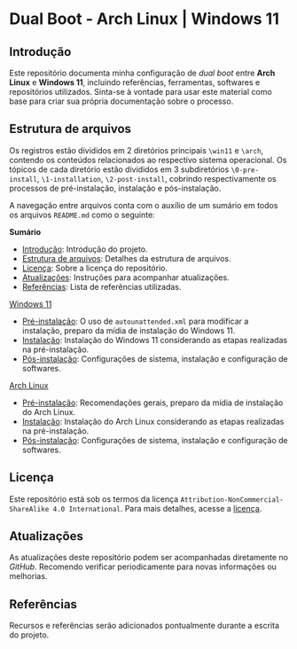 # Dual Boot - Arch Linux | Windows 11

## Introdução

Este repositório documenta minha configuração de *dual boot* entre **Arch Linux** e **Windows 11**, incluindo referências, ferramentas, softwares e repositórios utilizados. Sinta-se à vontade para usar este material como base para criar sua própria documentação sobre o processo.

## Estrutura de arquivos

Os registros estão divididos em 2 diretórios principais `\win11` e `\arch`, contendo os conteúdos relacionados ao respectivo sistema operacional. Os tópicos de cada diretório estão divididos em 3 subdiretórios `\0-pre-install`, `\1-installation`, `\2-post-install`, cobrindo respectivamente os processos de pré-instalação, instalação e pós-instalação.

A navegação entre arquivos conta com o auxílio de um sumário em todos os arquivos `README.md` como o seguinte:

**Sumário**

* [Introdução](./README.md#introdução): Introdução do projeto.
* [Estrutura de arquivos](./README.md#estrutura-de-arquivos): Detalhes da estrutura de arquivos.
* [Licença](./README.md#licença): Sobre a licença do repositório.
* [Atualizações](./README.md#atualizações): Instruções para acompanhar atualizações.
* [Referências](./README.md#referências): Lista de referências utilizadas.

[Windows 11](./win11/README.md)
* [Pré-instalação](./win11/0-pre-install/): O uso de `autounattended.xml` para modificar a instalação, preparo da mídia de instalação do Windows 11.
* [Instalação](./win11/1-installation/): Instalação do Windows 11 considerando as etapas realizadas na pré-instalação.
* [Pós-instalação](./win11/2-post-install/): Configurações de sistema, instalação e configuração de softwares.

[Arch Linux](./arch/README.md)  
* [Pré-instalação](./arch/0-pre-install/): Recomendações gerais, preparo da mídia de instalação do Arch Linux.
* [Instalação](./arch/1-installation/): Instalação do Arch Linux considerando as etapas realizadas na pré-instalação.
* [Pós-instalação](./arch/2-post-install/): Configurações de sistema, instalação e configuração de softwares.

## Licença

Este repositório está sob os termos da licença `Attribution-NonCommercial-ShareAlike 4.0 International`. Para mais detalhes, acesse a [licença](./LICENSE).

## Atualizações

As atualizações deste repositório podem ser acompanhadas diretamente no *GitHub*. Recomendo verificar periodicamente para novas informações ou melhorias.

## Referências

Recursos e referências serão adicionados pontualmente durante a escrita do projeto.
